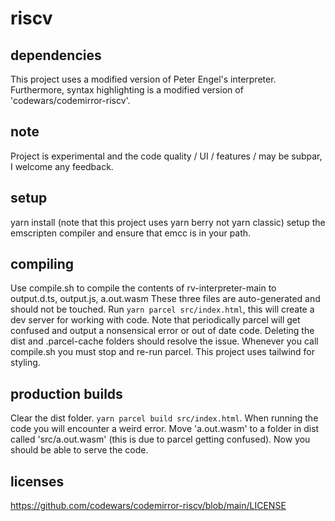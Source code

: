 # riscv

## dependencies

This project uses a modified version of Peter Engel's interpreter.
Furthermore, syntax highlighting is a modified version of 'codewars/codemirror-riscv'.

## note

Project is experimental and the code quality / UI / features / may be subpar, I welcome any feedback.

## setup

yarn install (note that this project uses yarn berry not yarn classic)
setup the emscripten compiler and ensure that emcc is in your path.

## compiling

Use compile.sh to compile the contents of rv-interpreter-main to output.d.ts, output.js, a.out.wasm
These three files are auto-generated and should not be touched.
Run `yarn parcel src/index.html`, this will create a dev server for working with code.
Note that periodically parcel will get confused and output a nonsensical error or out of date code.
Deleting the dist and .parcel-cache folders should resolve the issue. Whenever you call compile.sh
you must stop and re-run parcel. This project uses tailwind for styling.

## production builds

Clear the dist folder.
`yarn parcel build src/index.html`. When running the code you will encounter a weird error.
Move 'a.out.wasm' to a folder in dist called 'src/a.out.wasm' (this is due to parcel getting confused).
Now you should be able to serve the code.

## licenses

https://github.com/codewars/codemirror-riscv/blob/main/LICENSE
